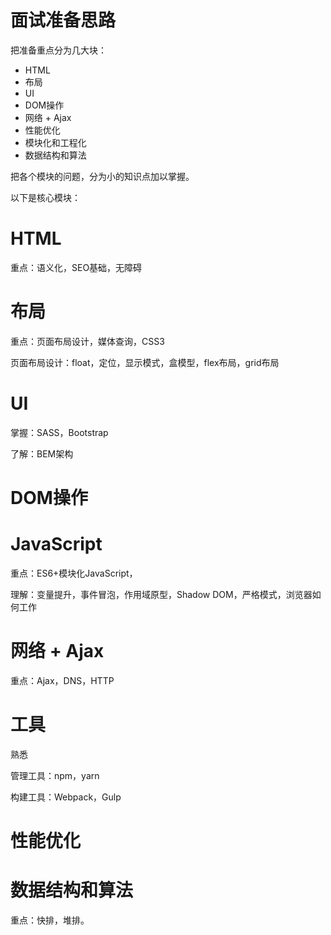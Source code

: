 # 面试准备思路

把准备重点分为几大块：

- HTML
- 布局
- UI
- DOM操作
- 网络 + Ajax
- 性能优化
- 模块化和工程化
- 数据结构和算法

把各个模块的问题，分为小的知识点加以掌握。

以下是核心模块：

# HTML
重点：语义化，SEO基础，无障碍

# 布局
重点：页面布局设计，媒体查询，CSS3

页面布局设计：float，定位，显示模式，盒模型，flex布局，grid布局
# UI
掌握：SASS，Bootstrap

了解：BEM架构

# DOM操作

# JavaScript
重点：ES6+模块化JavaScript，

理解：变量提升，事件冒泡，作用域原型，Shadow DOM，严格模式，浏览器如何工作

# 网络 + Ajax
重点：Ajax，DNS，HTTP

# 工具
熟悉

管理工具：npm，yarn

构建工具：Webpack，Gulp

# 性能优化
# 数据结构和算法
重点：快排，堆排。